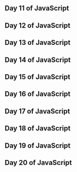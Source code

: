
## Day 11 of JavaScript

## Day 12 of JavaScript

## Day 13 of JavaScript

## Day 14 of JavaScript

## Day 15 of JavaScript

## Day 16 of JavaScript

## Day 17 of JavaScript

## Day 18 of JavaScript

## Day 19 of JavaScript

## Day 20 of JavaScript

